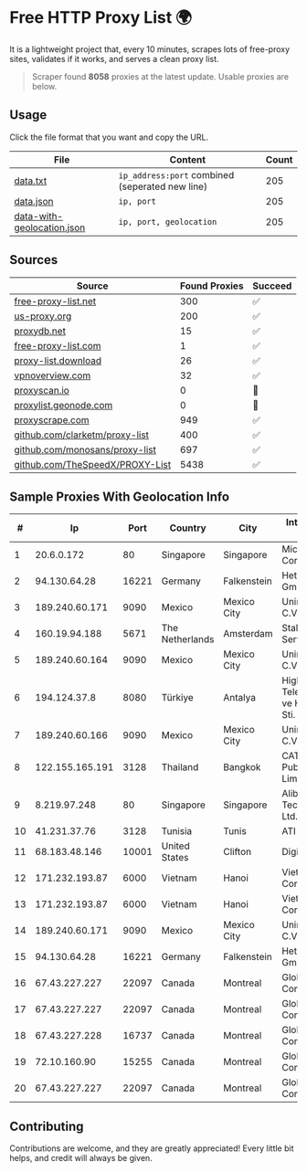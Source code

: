 
# Free HTTP Proxy List 🌍

It is a lightweight project that, every 10 minutes, scrapes lots of free-proxy sites, validates if it works, and serves a clean proxy list.


> Scraper found **8058** proxies at the latest update. Usable proxies are below.

## Usage

Click the file format that you want and copy the URL.


|File|Content|Count|
|----|-------|-----|
|[data.txt](https://raw.githubusercontent.com/themiralay/Proxy-List-World/master/data.txt)|`ip_address:port` combined (seperated new line)|205|
|[data.json](https://raw.githubusercontent.com/themiralay/Proxy-List-World/master/data.json)|`ip, port`|205|
|[data-with-geolocation.json](https://raw.githubusercontent.com/themiralay/Proxy-List-World/master/data-with-geolocation.json)|`ip, port, geolocation`|205|

## Sources

|Source|Found Proxies|Succeed|
|------|-------------|-------|
|[free-proxy-list.net](https://free-proxy-list.net)|300|✅|
|[us-proxy.org](https://www.us-proxy.org)|200|✅|
|[proxydb.net](http://proxydb.net)|15|✅|
|[free-proxy-list.com](https://free-proxy-list.com/?page=&port=&type%5B%5D=http&type%5B%5D=https&up_time=0&search=Search)|1|✅|
|[proxy-list.download](https://www.proxy-list.download/HTTP)|26|✅|
|[vpnoverview.com](https://vpnoverview.com/privacy/anonymous-browsing/free-proxy-servers)|32|✅|
|[proxyscan.io](https://www.proxyscan.io)|0|🚫|
|[proxylist.geonode.com](https://proxylist.geonode.com/api/proxy-list?limit=300&page=1&sort_by=lastChecked&sort_type=desc&protocols=http,https)|0|🚫|
|[proxyscrape.com](https://api.proxyscrape.com/v2/?request=displayproxies&protocol=http&timeout=10000&country=all&ssl=all&anonymity=all)|949|✅|
|[github.com/clarketm/proxy-list](https://raw.githubusercontent.com/clarketm/proxy-list/master/proxy-list-raw.txt)|400|✅|
|[github.com/monosans/proxy-list](https://raw.githubusercontent.com/monosans/proxy-list/main/proxies/http.txt)|697|✅|
|[github.com/TheSpeedX/PROXY-List](https://raw.githubusercontent.com/TheSpeedX/PROXY-List/master/http.txt)|5438|✅|


## Sample Proxies With Geolocation Info

|#|Ip|Port|Country|City|Internet Service Provider|
|-|--|----|-------|----|-------------------------|
|1|20.6.0.172|80|Singapore|Singapore|Microsoft Corporation|
|2|94.130.64.28|16221|Germany|Falkenstein|Hetzner Online GmbH|
|3|189.240.60.171|9090|Mexico|Mexico City|Uninet S.A. de C.V.|
|4|160.19.94.188|5671|The Netherlands|Amsterdam|Stallion Network Services Limited|
|5|189.240.60.164|9090|Mexico|Mexico City|Uninet S.A. de C.V.|
|6|194.124.37.8|8080|Türkiye|Antalya|High Speed Telekomunikasyon ve Hab. Hiz. Ltd. Sti.|
|7|189.240.60.166|9090|Mexico|Mexico City|Uninet S.A. de C.V.|
|8|122.155.165.191|3128|Thailand|Bangkok|CAT Telecom Public Company Limited|
|9|8.219.97.248|80|Singapore|Singapore|Alibaba (US) Technology Co., Ltd.|
|10|41.231.37.76|3128|Tunisia|Tunis|ATI - ISP|
|11|68.183.48.146|10001|United States|Clifton|DigitalOcean, LLC|
|12|171.232.193.87|6000|Vietnam|Hanoi|Viettel Corporation|
|13|171.232.193.87|6000|Vietnam|Hanoi|Viettel Corporation|
|14|189.240.60.171|9090|Mexico|Mexico City|Uninet S.A. de C.V.|
|15|94.130.64.28|16221|Germany|Falkenstein|Hetzner Online GmbH|
|16|67.43.227.227|22097|Canada|Montreal|GloboTech Communications|
|17|67.43.227.227|22097|Canada|Montreal|GloboTech Communications|
|18|67.43.227.228|16737|Canada|Montreal|GloboTech Communications|
|19|72.10.160.90|15255|Canada|Montreal|GloboTech Communications|
|20|67.43.227.227|22097|Canada|Montreal|GloboTech Communications|



## Contributing

Contributions are welcome, and they are greatly appreciated! Every
little bit helps, and credit will always be given.

